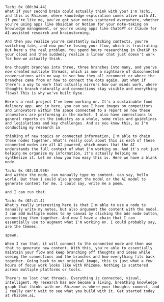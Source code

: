 ﻿```
Tachi 0x (00:04.44)
What if your second brain could actually think with you? I'm Tachi, and this is Rhizome, where knowledge exploration comes alive with AI. If you're like me, you've got your notes scattered everywhere, whether you're using apps like Obsidian or Notion for your note-taking on knowledge management, or you're using apps like ChatGPT or Claude for AI-assisted research and brainstorming.

And then you realize you're constantly switching contexts, you're switching tabs, and now you're losing your flow, which is frustrating. But here's the real problem. You spend hours researching in ChatGP to your cloud and then suddenly realize a linear chat just doesn't work for how we actually think.

One thought branches into three, three branches into many, and you've now created multiple threads, which is now a nightmare of disconnected conversations with no way to see how they all reconnect or where the branches came from or how to connect the dots again. But what if there's a way to work that actually mirrors how our minds work, where thoughts branch naturally and connections stay visible and everything flows? This is why we've built Ryse.

Here's a real project I've been working on. It's a sustainable food delivery app. And in here, you can see I have images on competitors and innovators within the space connected to a report on how these innovators are performing in the market. I also have connections to general reports on the industry as a whole, some rules and guidelines and legislations and key challenges. And as you know this, as I'm conducting my research in

thinking of new topics or connected information, I'm able to chain these nodes together. What's really cool about this is each of these connected nodes are all AI powered, which means that the AI understands the full context of what I'm working on. And it's not just helping me organize my information, it's actually helping me synthesize it. Let me show you how easy this is. Here we have a blank node.

Tachi 0x (02:18.958)
And within the node, can manually type my content. can say, hello world. But then I could also prompt the model or the AI model to generate content for me. I could say, write me a poem.

and I can run that.

Tachi 0x (02:41.4)
What's really interesting here is that I'm able to use a node to manually write my notes, but also argument the content with the model. I can add multiple nodes to my canvas by clicking the add node button, connecting them together. And now I have a chain that I can essentially use to augment what I'm working on. I could probably say, are the themes.

spawn.

When I run that, it will connect to the connected node and then use that to generate new content. With this, you're able to essentially maintain your flow and keep branching off thoughts and ideas while seeing the connections and the branches and how everything fits back together. Going back to our original image, this is just what a few hours of focus work looks like with Rhizome. Nothing is scattered across multiple platforms or tools.

There's no lost chat threads. Everything is connected, visual, intelligent. My research has now become a living, breathing knowledge graph that thinks with me. Rhizome is where your thoughts connect, and I really can't wait to see what you build with it. Get started today at rhizome.ai.
```

